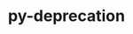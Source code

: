 ---
title: "py-deprecation"
layout: cache
categories: [package, develop]
meta: {"compilers": ["gcc@11.4.0", "gcc@9.4.0", "none"], "num_specs": 45, "num_specs_by_stack": {"data-vis-sdk": 11, "e4s": 11, "e4s-neoverse-v2": 12, "e4s-neoverse_v1": 3, "e4s-oneapi": 6, "e4s-power": 2, "root": 45}, "oss": ["ubuntu20.04", "ubuntu22.04"], "platforms": ["linux"], "stacks": ["data-vis-sdk", "e4s", "e4s-neoverse-v2", "e4s-neoverse_v1", "e4s-oneapi", "e4s-power", "root"], "targets": ["neoverse_v1", "neoverse_v2", "ppc64le", "x86_64_v3"], "versions": ["2.1.0"]}
spec_details: [{"compiler": "none", "hash": "2afbnqbwdv5tg2kav5wafoixfze7v3p5", "os": "ubuntu22.04", "platform": "linux", "size": "-", "stacks": ["e4s-oneapi", "root"], "target": "x86_64_v3", "variants": ["build_system=python_pip"], "versions": ["2.1.0"]}, {"compiler": "none", "hash": "2tlowt45k5snhsrjughugxpvb6lr5s4l", "os": "ubuntu20.04", "platform": "linux", "size": "-", "stacks": ["data-vis-sdk", "root"], "target": "x86_64_v3", "variants": ["build_system=python_pip"], "versions": ["2.1.0"]}, {"compiler": "gcc@11.4.0", "hash": "2zbxodriqyqbfvlittkkzmvwy7bwvfp2", "os": "ubuntu22.04", "platform": "linux", "size": "-", "stacks": ["e4s-neoverse_v1", "root"], "target": "neoverse_v1", "variants": ["build_system=python_pip"], "versions": ["2.1.0"]}, {"compiler": "none", "hash": "33rcwpstp2czd7scabo2ar5hudvcorf2", "os": "ubuntu22.04", "platform": "linux", "size": "-", "stacks": ["e4s-oneapi", "root"], "target": "x86_64_v3", "variants": ["build_system=python_pip"], "versions": ["2.1.0"]}, {"compiler": "none", "hash": "3cduvwligd4gvurfgvrzkngcd5pj6s2k", "os": "ubuntu20.04", "platform": "linux", "size": "-", "stacks": ["data-vis-sdk", "root"], "target": "x86_64_v3", "variants": ["build_system=python_pip"], "versions": ["2.1.0"]}, {"compiler": "none", "hash": "3dhwdartcwfab3e6evyrswjjioqwqfcx", "os": "ubuntu22.04", "platform": "linux", "size": "-", "stacks": ["e4s", "root"], "target": "x86_64_v3", "variants": ["build_system=python_pip"], "versions": ["2.1.0"]}, {"compiler": "none", "hash": "3gutwdxxrt6pze6yp2cnjqpd5auaocmc", "os": "ubuntu20.04", "platform": "linux", "size": "-", "stacks": ["data-vis-sdk", "root"], "target": "x86_64_v3", "variants": ["build_system=python_pip"], "versions": ["2.1.0"]}, {"compiler": "none", "hash": "3jisyalnzfvsktjr6trwyhm4cyahycyy", "os": "ubuntu20.04", "platform": "linux", "size": "-", "stacks": ["data-vis-sdk", "root"], "target": "x86_64_v3", "variants": ["build_system=python_pip"], "versions": ["2.1.0"]}, {"compiler": "none", "hash": "4ct3xv4hdkxak6hg374lms6wr76osqvt", "os": "ubuntu22.04", "platform": "linux", "size": "-", "stacks": ["e4s", "root"], "target": "x86_64_v3", "variants": ["build_system=python_pip"], "versions": ["2.1.0"]}, {"compiler": "gcc@11.4.0", "hash": "4i35prrr2vf3miaacoapl4dazgxo43jt", "os": "ubuntu22.04", "platform": "linux", "size": "-", "stacks": ["e4s-neoverse_v1", "root"], "target": "neoverse_v1", "variants": ["build_system=python_pip"], "versions": ["2.1.0"]}, {"compiler": "none", "hash": "4pwsoaixwwkbz25cf3jvprnwjhumh2jp", "os": "ubuntu20.04", "platform": "linux", "size": "-", "stacks": ["data-vis-sdk", "root"], "target": "x86_64_v3", "variants": ["build_system=python_pip"], "versions": ["2.1.0"]}, {"compiler": "none", "hash": "5hi3pfo7ajzckw6e5z47kobo6q6d7sr5", "os": "ubuntu22.04", "platform": "linux", "size": "-", "stacks": ["e4s", "root"], "target": "x86_64_v3", "variants": ["build_system=python_pip"], "versions": ["2.1.0"]}, {"compiler": "gcc@11.4.0", "hash": "6ae37p7pjyignez6y2njmeoimprkrcfw", "os": "ubuntu22.04", "platform": "linux", "size": "-", "stacks": ["e4s-neoverse_v1", "root"], "target": "neoverse_v1", "variants": ["build_system=python_pip"], "versions": ["2.1.0"]}, {"compiler": "none", "hash": "6o3weo7wgae2qjglzqfmp5u3unpwfkyc", "os": "ubuntu22.04", "platform": "linux", "size": "-", "stacks": ["e4s-neoverse-v2", "root"], "target": "neoverse_v2", "variants": ["build_system=python_pip"], "versions": ["2.1.0"]}, {"compiler": "none", "hash": "6zfiwdmi25d6ag7l5uw4wesbwtf3rqfn", "os": "ubuntu22.04", "platform": "linux", "size": "-", "stacks": ["e4s-neoverse-v2", "root"], "target": "neoverse_v2", "variants": ["build_system=python_pip"], "versions": ["2.1.0"]}, {"compiler": "none", "hash": "7djp7ljjmfjkktiutweq5pur3dxzbvmc", "os": "ubuntu20.04", "platform": "linux", "size": "-", "stacks": ["data-vis-sdk", "root"], "target": "x86_64_v3", "variants": ["build_system=python_pip"], "versions": ["2.1.0"]}, {"compiler": "none", "hash": "7ycb3xlu4wc2x6jzyd7hs2bpzejbl5nq", "os": "ubuntu22.04", "platform": "linux", "size": "-", "stacks": ["e4s-neoverse-v2", "root"], "target": "neoverse_v2", "variants": ["build_system=python_pip"], "versions": ["2.1.0"]}, {"compiler": "none", "hash": "akkeau7ugqxftnif663yx2zfau65chzs", "os": "ubuntu22.04", "platform": "linux", "size": "-", "stacks": ["e4s", "root"], "target": "x86_64_v3", "variants": ["build_system=python_pip"], "versions": ["2.1.0"]}, {"compiler": "gcc@9.4.0", "hash": "aq5nulre6ctj2mircvwuj26jrukou23m", "os": "ubuntu20.04", "platform": "linux", "size": "-", "stacks": ["e4s-power", "root"], "target": "ppc64le", "variants": ["build_system=python_pip"], "versions": ["2.1.0"]}, {"compiler": "none", "hash": "aqiapcfcibybmt6fznd2youhntogi2ik", "os": "ubuntu20.04", "platform": "linux", "size": "-", "stacks": ["data-vis-sdk", "root"], "target": "x86_64_v3", "variants": ["build_system=python_pip"], "versions": ["2.1.0"]}, {"compiler": "none", "hash": "azuzm3kw4y5bh67eggap3d2w3spj3z5y", "os": "ubuntu20.04", "platform": "linux", "size": "-", "stacks": ["data-vis-sdk", "root"], "target": "x86_64_v3", "variants": ["build_system=python_pip"], "versions": ["2.1.0"]}, {"compiler": "none", "hash": "bzr2bzhdhnaeclkrxo7ct57qly777wne", "os": "ubuntu20.04", "platform": "linux", "size": "-", "stacks": ["data-vis-sdk", "root"], "target": "x86_64_v3", "variants": ["build_system=python_pip"], "versions": ["2.1.0"]}, {"compiler": "none", "hash": "ckoxjzjftpnqz3tyy3p4uhiuehntkvfb", "os": "ubuntu22.04", "platform": "linux", "size": "-", "stacks": ["e4s", "root"], "target": "x86_64_v3", "variants": ["build_system=python_pip"], "versions": ["2.1.0"]}, {"compiler": "none", "hash": "dscqiux2sizn6nbyfrzagoznk7qe4vqj", "os": "ubuntu22.04", "platform": "linux", "size": "-", "stacks": ["e4s", "root"], "target": "x86_64_v3", "variants": ["build_system=python_pip"], "versions": ["2.1.0"]}, {"compiler": "none", "hash": "ersvobd7xfq2x36wrp4ko3imsqyscz3e", "os": "ubuntu22.04", "platform": "linux", "size": "-", "stacks": ["e4s-neoverse-v2", "root"], "target": "neoverse_v2", "variants": ["build_system=python_pip"], "versions": ["2.1.0"]}, {"compiler": "none", "hash": "fmnatl4v3shderof6dytkkeexwx7ody3", "os": "ubuntu22.04", "platform": "linux", "size": "-", "stacks": ["e4s-oneapi", "root"], "target": "x86_64_v3", "variants": ["build_system=python_pip"], "versions": ["2.1.0"]}, {"compiler": "none", "hash": "hlvzai6pdhnb5waqhywxhb6samwuexkc", "os": "ubuntu20.04", "platform": "linux", "size": "-", "stacks": ["data-vis-sdk", "root"], "target": "x86_64_v3", "variants": ["build_system=python_pip"], "versions": ["2.1.0"]}, {"compiler": "none", "hash": "hmmdkshl3su5fiegtyjiul77mnf3c3jc", "os": "ubuntu22.04", "platform": "linux", "size": "-", "stacks": ["e4s-neoverse-v2", "root"], "target": "neoverse_v2", "variants": ["build_system=python_pip"], "versions": ["2.1.0"]}, {"compiler": "none", "hash": "ji5tgdje54j4v7h2e2jwxgrysqohhz43", "os": "ubuntu22.04", "platform": "linux", "size": "-", "stacks": ["e4s-neoverse-v2", "root"], "target": "neoverse_v2", "variants": ["build_system=python_pip"], "versions": ["2.1.0"]}, {"compiler": "none", "hash": "jzm5nrt45lvgcyloo7lucdxgk4cywxeb", "os": "ubuntu22.04", "platform": "linux", "size": "-", "stacks": ["e4s", "root"], "target": "x86_64_v3", "variants": ["build_system=python_pip"], "versions": ["2.1.0"]}, {"compiler": "none", "hash": "mvml554nd3agl4sz24cfjcbi3ywejcnu", "os": "ubuntu22.04", "platform": "linux", "size": "-", "stacks": ["e4s-neoverse-v2", "root"], "target": "neoverse_v2", "variants": ["build_system=python_pip"], "versions": ["2.1.0"]}, {"compiler": "none", "hash": "ndel6thmmpjhfr7iqotpkex4gv4gqx55", "os": "ubuntu20.04", "platform": "linux", "size": "-", "stacks": ["data-vis-sdk", "root"], "target": "x86_64_v3", "variants": ["build_system=python_pip"], "versions": ["2.1.0"]}, {"compiler": "none", "hash": "neqwlu2llzxdrqohhw774tycrhebl6d5", "os": "ubuntu22.04", "platform": "linux", "size": "-", "stacks": ["e4s-neoverse-v2", "root"], "target": "neoverse_v2", "variants": ["build_system=python_pip"], "versions": ["2.1.0"]}, {"compiler": "none", "hash": "pb7gnv3ekza63slqolhvg6rmlnzc5nkw", "os": "ubuntu22.04", "platform": "linux", "size": "-", "stacks": ["e4s-oneapi", "root"], "target": "x86_64_v3", "variants": ["build_system=python_pip"], "versions": ["2.1.0"]}, {"compiler": "none", "hash": "q7f6pejylsy33slo45emx6dmyhcks5jo", "os": "ubuntu22.04", "platform": "linux", "size": "-", "stacks": ["e4s-neoverse-v2", "root"], "target": "neoverse_v2", "variants": ["build_system=python_pip"], "versions": ["2.1.0"]}, {"compiler": "none", "hash": "u7jbiwsge2rkjohsm2hlqzow5p5l6ddl", "os": "ubuntu22.04", "platform": "linux", "size": "-", "stacks": ["e4s", "root"], "target": "x86_64_v3", "variants": ["build_system=python_pip"], "versions": ["2.1.0"]}, {"compiler": "none", "hash": "uh72l2zzg7o5oub7h2dpyojzn7iedm4o", "os": "ubuntu22.04", "platform": "linux", "size": "-", "stacks": ["e4s-neoverse-v2", "root"], "target": "neoverse_v2", "variants": ["build_system=python_pip"], "versions": ["2.1.0"]}, {"compiler": "none", "hash": "vadsaxeb2sf6kpsmf74kzcvg2eeakmoo", "os": "ubuntu22.04", "platform": "linux", "size": "-", "stacks": ["e4s", "root"], "target": "x86_64_v3", "variants": ["build_system=python_pip"], "versions": ["2.1.0"]}, {"compiler": "gcc@9.4.0", "hash": "xjkrakislvoetlkjklycv7bz77e7wsiu", "os": "ubuntu20.04", "platform": "linux", "size": "-", "stacks": ["e4s-power", "root"], "target": "ppc64le", "variants": ["build_system=python_pip"], "versions": ["2.1.0"]}, {"compiler": "none", "hash": "xtdomdaf522677ppvthnxlduyhxdblvn", "os": "ubuntu22.04", "platform": "linux", "size": "-", "stacks": ["e4s-neoverse-v2", "root"], "target": "neoverse_v2", "variants": ["build_system=python_pip"], "versions": ["2.1.0"]}, {"compiler": "none", "hash": "xwf2x7hcywuls7o4hhtw4xex6u7xf3w6", "os": "ubuntu22.04", "platform": "linux", "size": "-", "stacks": ["e4s", "root"], "target": "x86_64_v3", "variants": ["build_system=python_pip"], "versions": ["2.1.0"]}, {"compiler": "none", "hash": "z47uelthifgfkixavratyyjbhdggprvi", "os": "ubuntu22.04", "platform": "linux", "size": "-", "stacks": ["e4s-oneapi", "root"], "target": "x86_64_v3", "variants": ["build_system=python_pip"], "versions": ["2.1.0"]}, {"compiler": "none", "hash": "z5ihqegfybfgxqvpwmlvcmdo5whwqrw3", "os": "ubuntu22.04", "platform": "linux", "size": "-", "stacks": ["e4s-oneapi", "root"], "target": "x86_64_v3", "variants": ["build_system=python_pip"], "versions": ["2.1.0"]}, {"compiler": "none", "hash": "zfah2g2ss6gt4xiqebcuqfx6ytgo5dft", "os": "ubuntu22.04", "platform": "linux", "size": "-", "stacks": ["e4s", "root"], "target": "x86_64_v3", "variants": ["build_system=python_pip"], "versions": ["2.1.0"]}, {"compiler": "none", "hash": "zjg7b5uzv73le7stkrvh4gt33ladecs5", "os": "ubuntu22.04", "platform": "linux", "size": "-", "stacks": ["e4s-neoverse-v2", "root"], "target": "neoverse_v2", "variants": ["build_system=python_pip"], "versions": ["2.1.0"]}]
---